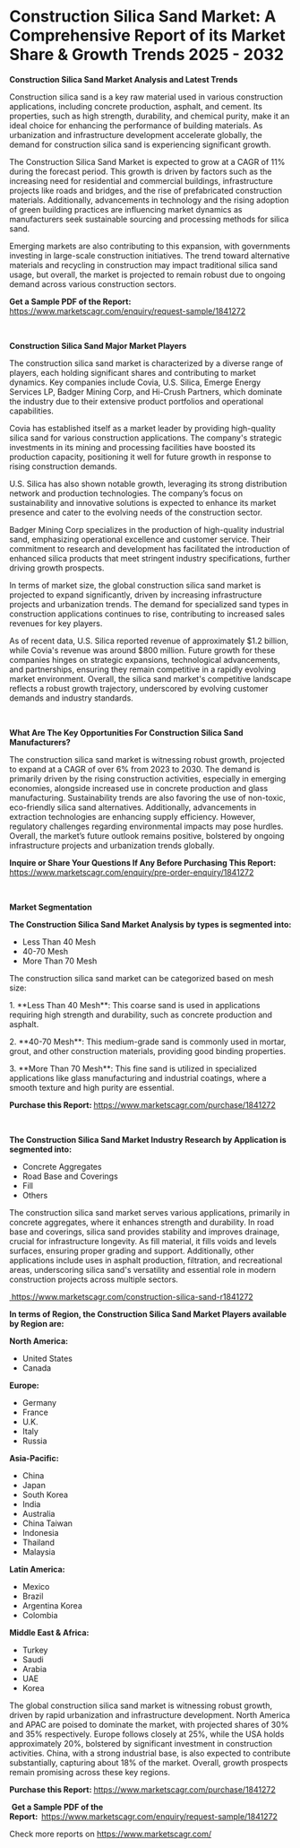 <p><h1>Construction Silica Sand Market: A Comprehensive Report of its Market Share & Growth Trends 2025 - 2032</h1></p><p><strong>Construction Silica Sand Market Analysis and Latest Trends</strong></p>
<p><p>Construction silica sand is a key raw material used in various construction applications, including concrete production, asphalt, and cement. Its properties, such as high strength, durability, and chemical purity, make it an ideal choice for enhancing the performance of building materials. As urbanization and infrastructure development accelerate globally, the demand for construction silica sand is experiencing significant growth. </p><p>The Construction Silica Sand Market is expected to grow at a CAGR of 11% during the forecast period. This growth is driven by factors such as the increasing need for residential and commercial buildings, infrastructure projects like roads and bridges, and the rise of prefabricated construction materials. Additionally, advancements in technology and the rising adoption of green building practices are influencing market dynamics as manufacturers seek sustainable sourcing and processing methods for silica sand. </p><p>Emerging markets are also contributing to this expansion, with governments investing in large-scale construction initiatives. The trend toward alternative materials and recycling in construction may impact traditional silica sand usage, but overall, the market is projected to remain robust due to ongoing demand across various construction sectors.</p></p>
<p><strong>Get a Sample PDF of the Report:&nbsp;</strong> <a href="https://www.marketscagr.com/enquiry/request-sample/1841272?utm_campaign=3163&utm_medium=2&utm_source=Github&utm_content=ia&utm_term=03042025&utm_id=construction-silica-sand">https://www.marketscagr.com/enquiry/request-sample/1841272</a></p>
<p>&nbsp;</p>
<p><strong>Construction Silica Sand Major Market Players</strong></p>
<p><p>The construction silica sand market is characterized by a diverse range of players, each holding significant shares and contributing to market dynamics. Key companies include Covia, U.S. Silica, Emerge Energy Services LP, Badger Mining Corp, and Hi-Crush Partners, which dominate the industry due to their extensive product portfolios and operational capabilities.</p><p>Covia has established itself as a market leader by providing high-quality silica sand for various construction applications. The company's strategic investments in its mining and processing facilities have boosted its production capacity, positioning it well for future growth in response to rising construction demands.</p><p>U.S. Silica has also shown notable growth, leveraging its strong distribution network and production technologies. The company’s focus on sustainability and innovative solutions is expected to enhance its market presence and cater to the evolving needs of the construction sector.</p><p>Badger Mining Corp specializes in the production of high-quality industrial sand, emphasizing operational excellence and customer service. Their commitment to research and development has facilitated the introduction of enhanced silica products that meet stringent industry specifications, further driving growth prospects.</p><p>In terms of market size, the global construction silica sand market is projected to expand significantly, driven by increasing infrastructure projects and urbanization trends. The demand for specialized sand types in construction applications continues to rise, contributing to increased sales revenues for key players.</p><p>As of recent data, U.S. Silica reported revenue of approximately $1.2 billion, while Covia's revenue was around $800 million. Future growth for these companies hinges on strategic expansions, technological advancements, and partnerships, ensuring they remain competitive in a rapidly evolving market environment. Overall, the silica sand market's competitive landscape reflects a robust growth trajectory, underscored by evolving customer demands and industry standards.</p></p>
<p>&nbsp;</p>
<p><strong>What Are The Key Opportunities For Construction Silica Sand Manufacturers?</strong></p>
<p><p>The construction silica sand market is witnessing robust growth, projected to expand at a CAGR of over 6% from 2023 to 2030. The demand is primarily driven by the rising construction activities, especially in emerging economies, alongside increased use in concrete production and glass manufacturing. Sustainability trends are also favoring the use of non-toxic, eco-friendly silica sand alternatives. Additionally, advancements in extraction technologies are enhancing supply efficiency. However, regulatory challenges regarding environmental impacts may pose hurdles. Overall, the market’s future outlook remains positive, bolstered by ongoing infrastructure projects and urbanization trends globally.</p></p>
<p><strong>Inquire or Share Your Questions If Any Before Purchasing This Report:</strong> <a href="https://www.marketscagr.com/enquiry/pre-order-enquiry/1841272?utm_campaign=3163&utm_medium=2&utm_source=Github&utm_content=ia&utm_term=03042025&utm_id=construction-silica-sand">https://www.marketscagr.com/enquiry/pre-order-enquiry/1841272</a></p>
<p>&nbsp;</p>
<p><strong>Market Segmentation</strong></p>
<p><strong>The Construction Silica Sand Market Analysis by types is segmented into:</strong></p>
<p><ul><li>Less Than 40 Mesh</li><li>40-70 Mesh</li><li>More Than 70 Mesh</li></ul></p>
<p><p>The construction silica sand market can be categorized based on mesh size: </p><p>1. **Less Than 40 Mesh**: This coarse sand is used in applications requiring high strength and durability, such as concrete production and asphalt.</p><p>2. **40-70 Mesh**: This medium-grade sand is commonly used in mortar, grout, and other construction materials, providing good binding properties.</p><p>3. **More Than 70 Mesh**: This fine sand is utilized in specialized applications like glass manufacturing and industrial coatings, where a smooth texture and high purity are essential.</p></p>
<p><strong>Purchase this Report:&nbsp;</strong><a href="https://www.marketscagr.com/purchase/1841272?utm_campaign=3163&utm_medium=2&utm_source=Github&utm_content=ia&utm_term=03042025&utm_id=construction-silica-sand">https://www.marketscagr.com/purchase/1841272</a></p>
<p>&nbsp;</p>
<p><strong>The Construction Silica Sand Market Industry Research by Application is segmented into:</strong></p>
<p><ul><li>Concrete Aggregates</li><li>Road Base and Coverings</li><li>Fill</li><li>Others</li></ul></p>
<p><p>The construction silica sand market serves various applications, primarily in concrete aggregates, where it enhances strength and durability. In road base and coverings, silica sand provides stability and improves drainage, crucial for infrastructure longevity. As fill material, it fills voids and levels surfaces, ensuring proper grading and support. Additionally, other applications include uses in asphalt production, filtration, and recreational areas, underscoring silica sand's versatility and essential role in modern construction projects across multiple sectors.</p></p>
<p><a href="https://www.marketscagr.com/construction-silica-sand-r1841272?utm_campaign=3163&utm_medium=2&utm_source=Github&utm_content=ia&utm_term=03042025&utm_id=construction-silica-sand">&nbsp;https://www.marketscagr.com/construction-silica-sand-r1841272</a></p>
<p><strong>In terms of Region, the Construction Silica Sand Market Players available by Region are:</strong></p>
<p>
    <p> <strong> North America: </strong>
        <ul>
            <li>United States</li>
            <li>Canada</li>
        </ul>
        </p> 
    <p> <strong> Europe: </strong>
        <ul>
            <li>Germany</li>
            <li>France</li>
            <li>U.K.</li>
            <li>Italy</li>
            <li>Russia</li>
        </ul>
        </p> 
    <p> <strong> Asia-Pacific: </strong>
        <ul>
            <li>China</li>
            <li>Japan</li>
            <li>South Korea</li>
            <li>India</li>
            <li>Australia</li>
            <li>China Taiwan</li>
            <li>Indonesia</li>
            <li>Thailand</li>
            <li>Malaysia</li>
        </ul>
        </p> 
    <p> <strong> Latin America: </strong>
        <ul>
            <li>Mexico</li>
            <li>Brazil</li>
            <li>Argentina Korea</li>
            <li>Colombia</li>
        </ul>
        </p> 
    <p> <strong> Middle East & Africa: </strong>
        <ul>
            <li>Turkey</li>
            <li>Saudi</li>
            <li>Arabia</li>
            <li>UAE</li>
            <li>Korea</li>
        </ul>
    </p>
    </p>
<p><p>The global construction silica sand market is witnessing robust growth, driven by rapid urbanization and infrastructure development. North America and APAC are poised to dominate the market, with projected shares of 30% and 35% respectively. Europe follows closely at 25%, while the USA holds approximately 20%, bolstered by significant investment in construction activities. China, with a strong industrial base, is also expected to contribute substantially, capturing about 18% of the market. Overall, growth prospects remain promising across these key regions.</p></p>
<p><strong>Purchase this Report: </strong><a href="https://www.marketscagr.com/purchase/1841272?utm_campaign=3163&utm_medium=2&utm_source=Github&utm_content=ia&utm_term=03042025&utm_id=construction-silica-sand">https://www.marketscagr.com/purchase/1841272</a></p>
<p>&nbsp;<strong>Get a Sample PDF of the Report:&nbsp;&nbsp;</strong><a href="https://www.marketscagr.com/enquiry/request-sample/1841272?utm_campaign=3163&utm_medium=2&utm_source=Github&utm_content=ia&utm_term=03042025&utm_id=construction-silica-sand">https://www.marketscagr.com/enquiry/request-sample/1841272</a></p>
<p><strong></strong></p>
<p>Check more reports on <a href="https://www.marketscagr.com/?utm_campaign=3163&utm_medium=2&utm_source=Github&utm_content=ia&utm_term=03042025&utm_id=construction-silica-sand">https://www.marketscagr.com/</a></p>